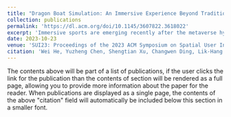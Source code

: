 ```yaml
---
title: "Dragon Boat Simulation: An Immersive Experience Beyond Traditional Gaming"
collection: publications
permalink: 'https://dl.acm.org/doi/10.1145/3607822.3618022'
excerpt: 'Immersive sports are emerging recently after the metaverse hype. This paper investigates an immersive setup that leverages virtual reality to recreate the kinetic and sensory nuances of dragon boating. We employ a body-centric approach to enable users to engage with authentic paddling actions, e.g., mobilising iron sticks on the boat with reasonably emulated water resistance. The virtual environments mirror real-world scenes, e.g., Pearl River (Guangdong). We employed multi-modal experiences to replicate the visuals and tactile, kinesthetic, and environmental intricacies of dragon boating. Our Dragon Boat simulator serves as a groundwork for redefining the boundaries of immersive sports training that bridges the gap between virtuality and the real world.'
date: 2023-10-23
venue: 'SUI23: Proceedings of the 2023 ACM Symposium on Spatial User Interaction'
citation: 'Wei He, Yuzheng Chen, Shengtian Xu, Changwen Ding, Lik-Hang Lee, and Ge Lin Kan. 2023. Dragon Boat Simulation: An Immersive Experience Beyond Traditional Gaming. In Proceedings of the 2023 ACM Symposium on Spatial User Interaction (SUI 23). Association for Computing Machinery, New York, NY, USA, Article 49, 1–2. https://doi.org/10.1145/3607822.3618022'
---
```


The contents above will be part of a list of publications, if the user clicks the link for the publication than the contents of section will be rendered as a full page, allowing you to provide more information about the paper for the reader. When publications are displayed as a single page, the contents of the above "citation" field will automatically be included below this section in a smaller font.
